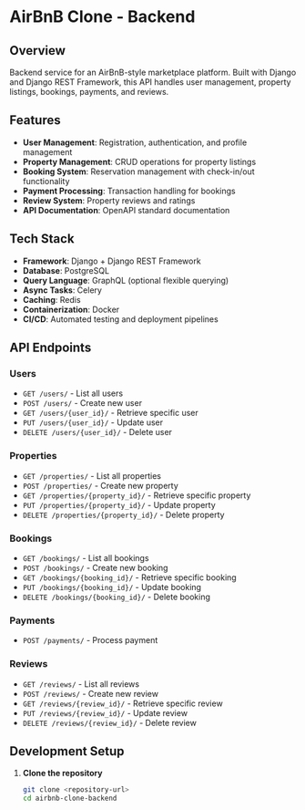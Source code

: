 # AirBnB Clone - Backend

## Overview

Backend service for an AirBnB-style marketplace platform. Built with Django and Django REST Framework, this API handles user management, property listings, bookings, payments, and reviews.

## Features

- **User Management**: Registration, authentication, and profile management
- **Property Management**: CRUD operations for property listings
- **Booking System**: Reservation management with check-in/out functionality
- **Payment Processing**: Transaction handling for bookings
- **Review System**: Property reviews and ratings
- **API Documentation**: OpenAPI standard documentation

## Tech Stack

- **Framework**: Django + Django REST Framework
- **Database**: PostgreSQL
- **Query Language**: GraphQL (optional flexible querying)
- **Async Tasks**: Celery
- **Caching**: Redis
- **Containerization**: Docker
- **CI/CD**: Automated testing and deployment pipelines

## API Endpoints

### Users
- `GET /users/` - List all users
- `POST /users/` - Create new user
- `GET /users/{user_id}/` - Retrieve specific user
- `PUT /users/{user_id}/` - Update user
- `DELETE /users/{user_id}/` - Delete user

### Properties
- `GET /properties/` - List all properties
- `POST /properties/` - Create new property
- `GET /properties/{property_id}/` - Retrieve specific property
- `PUT /properties/{property_id}/` - Update property
- `DELETE /properties/{property_id}/` - Delete property

### Bookings
- `GET /bookings/` - List all bookings
- `POST /bookings/` - Create new booking
- `GET /bookings/{booking_id}/` - Retrieve specific booking
- `PUT /bookings/{booking_id}/` - Update booking
- `DELETE /bookings/{booking_id}/` - Delete booking

### Payments
- `POST /payments/` - Process payment

### Reviews
- `GET /reviews/` - List all reviews
- `POST /reviews/` - Create new review
- `GET /reviews/{review_id}/` - Retrieve specific review
- `PUT /reviews/{review_id}/` - Update review
- `DELETE /reviews/{review_id}/` - Delete review

## Development Setup

1. **Clone the repository**
   ```bash
   git clone <repository-url>
   cd airbnb-clone-backend
